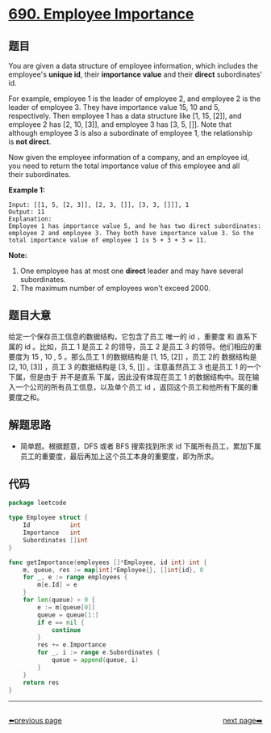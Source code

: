 # [690. Employee Importance](https://leetcode.com/problems/employee-importance/)

## 题目

You are given a data structure of employee information, which includes the employee's **unique id**, their **importance value** and their **direct** subordinates' id.

For example, employee 1 is the leader of employee 2, and employee 2 is the leader of employee 3. They have importance value 15, 10 and 5, respectively. Then employee 1 has a data structure like [1, 15, [2]], and employee 2 has [2, 10, [3]], and employee 3 has [3, 5, []]. Note that although employee 3 is also a subordinate of employee 1, the relationship is **not direct**.

Now given the employee information of a company, and an employee id, you need to return the total importance value of this employee and all their subordinates.

**Example 1:**

```
Input: [[1, 5, [2, 3]], [2, 3, []], [3, 3, []]], 1
Output: 11
Explanation:
Employee 1 has importance value 5, and he has two direct subordinates: employee 2 and employee 3. They both have importance value 3. So the total importance value of employee 1 is 5 + 3 + 3 = 11.
```

**Note:**

1. One employee has at most one **direct** leader and may have several subordinates.
2. The maximum number of employees won't exceed 2000.

## 题目大意

给定一个保存员工信息的数据结构，它包含了员工 唯一的 id ，重要度 和 直系下属的 id 。比如，员工 1 是员工 2 的领导，员工 2 是员工 3 的领导。他们相应的重要度为 15 , 10 , 5 。那么员工 1 的数据结构是 [1, 15, [2]] ，员工 2的 数据结构是 [2, 10, [3]] ，员工 3 的数据结构是 [3, 5, []] 。注意虽然员工 3 也是员工 1 的一个下属，但是由于 并不是直系 下属，因此没有体现在员工 1 的数据结构中。现在输入一个公司的所有员工信息，以及单个员工 id ，返回这个员工和他所有下属的重要度之和。

## 解题思路

- 简单题。根据题意，DFS 或者 BFS 搜索找到所求 id 下属所有员工，累加下属员工的重要度，最后再加上这个员工本身的重要度，即为所求。

## 代码

```go
package leetcode

type Employee struct {
	Id           int
	Importance   int
	Subordinates []int
}

func getImportance(employees []*Employee, id int) int {
	m, queue, res := map[int]*Employee{}, []int{id}, 0
	for _, e := range employees {
		m[e.Id] = e
	}
	for len(queue) > 0 {
		e := m[queue[0]]
		queue = queue[1:]
		if e == nil {
			continue
		}
		res += e.Importance
		for _, i := range e.Subordinates {
			queue = append(queue, i)
		}
	}
	return res
}
```



----------------------------------------------
<div style="display: flex;justify-content: space-between;align-items: center;">
<p><a href="https://books.halfrost.com/leetcode/ChapterFour/0600~0699/0685.Redundant-Connection-II/">⬅️previous page</a></p>
<p><a href="https://books.halfrost.com/leetcode/ChapterFour/0600~0699/0692.Top-K-Frequent-Words/">next page➡️</a></p>
</div>
